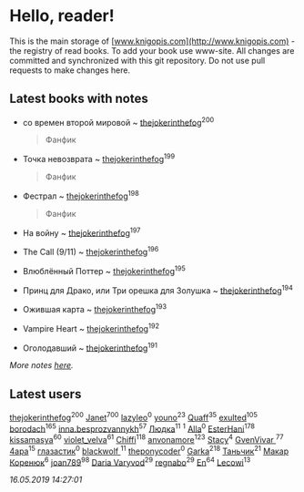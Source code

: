 # Hello, reader!
This is the main storage of [www.knigopis.com](http://www.knigopis.com) - the registry of read books.
To add your book use www-site. All changes are committed and synchronized with this git repository.
Do not use pull requests to make changes here.


## Latest books with notes
* со времен второй мировой ~ [thejokerinthefog](users/317/317244423-vkontakte)<sup>200</sup>
    > Фанфик

* Точка невозврата ~ [thejokerinthefog](users/317/317244423-vkontakte)<sup>199</sup>
    > Фанфик

* Фестрал ~ [thejokerinthefog](users/317/317244423-vkontakte)<sup>198</sup>
    > Фанфик

* На войну ~ [thejokerinthefog](users/317/317244423-vkontakte)<sup>197</sup>

* The Call (9/11) ~ [thejokerinthefog](users/317/317244423-vkontakte)<sup>196</sup>

* Влюблённый Поттер ~ [thejokerinthefog](users/317/317244423-vkontakte)<sup>195</sup>

* Принц для Драко, или Три орешка для Золушка ~ [thejokerinthefog](users/317/317244423-vkontakte)<sup>194</sup>

* Ожившая карта ~ [thejokerinthefog](users/317/317244423-vkontakte)<sup>193</sup>

* Vampire Heart ~ [thejokerinthefog](users/317/317244423-vkontakte)<sup>192</sup>

* Оголодавший ~ [thejokerinthefog](users/317/317244423-vkontakte)<sup>191</sup>


_More notes [here](latest_books_with_notes.md)._


## Latest users
[thejokerinthefog](users/317/317244423-vkontakte)<sup>200</sup> 
[Janet](users/108/108113656204404967440-google)<sup>700</sup> 
[lazyleo](users/116/116845519572391639637-google)<sup>0</sup> 
[youno](users/302/302928912-vkontakte)<sup>23</sup> 
[Quaff](users/122/12267158-vkontakte)<sup>35</sup> 
[exulted](users/100/100599204551896265722-google)<sup>105</sup> 
[borodach](users/157/15706320-vkontakte)<sup>165</sup> 
[inna.besprozvannykh](users/733/73323849-yandex)<sup>57</sup> 
[Людка](users/111/111038749-vkontakte)<sup>11</sup> 
[](users/114/114792281744850455512-google)<sup>1</sup> 
[Alla](users/103/103352250712959229257-google)<sup>0</sup> 
[EsterHani](users/305/30558181-vkontakte)<sup>178</sup> 
[kissamasya](users/684/68439978-vkontakte)<sup>60</sup> 
[violet_velva](users/116/116961712580551399099-google)<sup>61</sup> 
[Chiffi](users/105/105831994080785626680-google)<sup>118</sup> 
[anvonamore](users/595/5957175-vkontakte)<sup>123</sup> 
[Stacy](users/309/30902475-vkontakte)<sup>4</sup> 
[GvenVivar ](users/158/158266434925901-facebook)<sup>77</sup> 
[4apa](users/117/117392596378069249667-google)<sup>15</sup> 
[глазастик](users/115/115257673890455357280-google)<sup>0</sup> 
[blackwolf ](users/236/236639644-vkontakte)<sup>11</sup> 
[theponycoder](users/195/195144442-vkontakte)<sup>0</sup> 
[Garka](users/115/115753719718250012620-google)<sup>218</sup> 
[Таньчик](users/209/2096581563762610-facebook)<sup>21</sup> 
[Макар Коренюк](users/126/126368737-vkontakte)<sup>6</sup> 
[joan789](users/240/2401650-vkontakte)<sup>98</sup> 
[Daria Varyvod](users/829/829893410524253-facebook)<sup>29</sup> 
[regnabo](users/870/870059322-yandex)<sup>29</sup> 
[En](users/333/333646551-vkontakte)<sup>64</sup> 
[Lecowi](users/521/521873425-vkontakte)<sup>13</sup> 


_16.05.2019 14:27:01_
